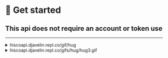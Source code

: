 # 📌 Get started



## This api does not require an account or token use

***

<details>

<summary>hiscoapi.djavelin.repl.co/gif/hug</summary>

**Parametres**

* gif<mark style="color:red;">**\***</mark>          —         MAIN
* hug<mark style="color:red;">\*</mark>        —         SUB



**Return:**

```
{"response":"https://hiscoapi.djavelin.repl.co/gifs/hug/hug3.gif"}
```

</details>

<details>

<summary>hiscoapi.djavelin.repl.co/gifs/hug/hug3.gif</summary>

**Parametres**

* gifs<mark style="color:red;">**\***</mark>          —         Gifs folder

<!---->

* hug<mark style="color:red;">\*</mark>          —          Sub folder

<!---->

* hug3.gif<mark style="color:red;">**\***</mark>          —         File name



**Return:**

<img src="https://hiscoapi.djavelin.repl.co/gifs/hug/hug3.gif" alt="" data-size="original">

</details>
